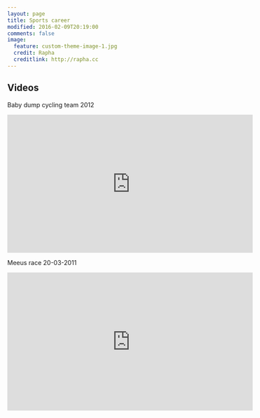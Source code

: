 ```yaml
---
layout: page
title: Sports career
modified: 2016-02-09T20:19:00
comments: false
image:
  feature: custom-theme-image-1.jpg
  credit: Rapha
  creditlink: http://rapha.cc
---
```


## Videos

Baby dump cycling team 2012

<iframe width="560" height="315" src="http://www.youtube.com/embed/ruudOU06c8s" frameborder="0"> </iframe>

Meeus race 20-03-2011

<iframe width="560" height="315" src="http://www.youtube.com/embed/020pALc91K8" frameborder="0"> </iframe>
